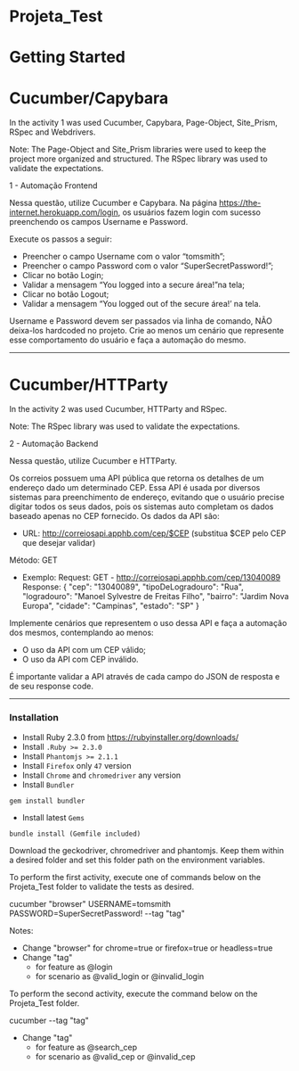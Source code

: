 # Projeta_Test

Getting Started
===============

# Cucumber/Capybara

In the activity 1 was used Cucumber, Capybara, Page-Object, Site_Prism, RSpec
and Webdrivers.

Note: The Page-Object and Site_Prism libraries were used to keep the project
more organized and structured. The RSpec library was used to validate the
expectations.

1 -	Automação Frontend

Nessa questão, utilize Cucumber e Capybara.
Na página https://the-internet.herokuapp.com/login, os usuários fazem login com
sucesso preenchendo os campos Username e Password.

Execute os passos a seguir:
-	Preencher o campo Username com o valor “tomsmith”;
-	Preencher o campo Password com o valor “SuperSecretPassword!”;
-	Clicar no botão Login;
-	Validar a mensagem “You logged into a secure área!”na tela;
-	Clicar no botão Logout;
-	Validar a mensagem “You logged out of the secure área!’ na tela.

Username e Password devem ser passados via linha de comando, NÃO deixa-los
hardcoded no projeto.
Crie ao menos um cenário que represente esse comportamento do usuário e faça a
automação do mesmo.


------------------------------------------------------------------------------

# Cucumber/HTTParty

In the activity 2 was used Cucumber, HTTParty and RSpec.

Note: The RSpec library was used to validate the expectations.

2	- Automação Backend

Nessa questão, utilize Cucumber e HTTParty.

Os correios possuem uma API pública que retorna os detalhes de um endereço dado
um determinado CEP. Essa API é usada por diversos sistemas para preenchimento
de endereço, evitando que o usuário precise digitar todos os seus dados, pois
os sistemas auto completam os dados baseado apenas no CEP fornecido.
Os dados da API são:

-	URL: http://correiosapi.apphb.com/cep/$CEP (substitua $CEP pelo CEP que
  desejar validar)

  Método: GET
-	Exemplo:
Request: GET -  http://correiosapi.apphb.com/cep/13040089
Response:
{
  "cep": "13040089",
  "tipoDeLogradouro": "Rua",
  "logradouro": "Manoel Sylvestre de Freitas Filho",
  "bairro": "Jardim Nova Europa",
  "cidade": "Campinas",
  "estado": "SP"
}

Implemente cenários que representem o uso dessa API e faça a automação dos
mesmos, contemplando ao menos:

-	O uso da API com um CEP válido;
-	O uso da API com CEP inválido.

É importante validar a API através de cada campo do JSON de resposta e de seu
response code.

-------------------------------------------------------------------------------

### Installation

* Install Ruby 2.3.0 from https://rubyinstaller.org/downloads/
* Install `.Ruby >= 2.3.0`
* Install `Phantomjs >= 2.1.1`
* Install `Firefox` only `47` version
* Install `Chrome` and `chromedriver` any version
* Install `Bundler`
```
gem install bundler
```
* Install latest `Gems`
```
bundle install (Gemfile included)
```

Download the geckodriver, chromedriver and phantomjs. Keep them within a
desired folder and set this folder path on the environment variables.

To perform the first activity, execute one of commands below on the Projeta_Test
folder to validate the tests as desired.

cucumber "browser" USERNAME=tomsmith PASSWORD=SuperSecretPassword! --tag "tag"

Notes:
- Change "browser" for chrome=true or firefox=true or headless=true
- Change "tag"
  * for feature as @login
  * for scenario as @valid_login or @invalid_login


To perform the second activity, execute the command below on the Projeta_Test
folder.

cucumber --tag "tag"
- Change "tag"
  * for feature as @search_cep
  * for scenario as @valid_cep or @invalid_cep

